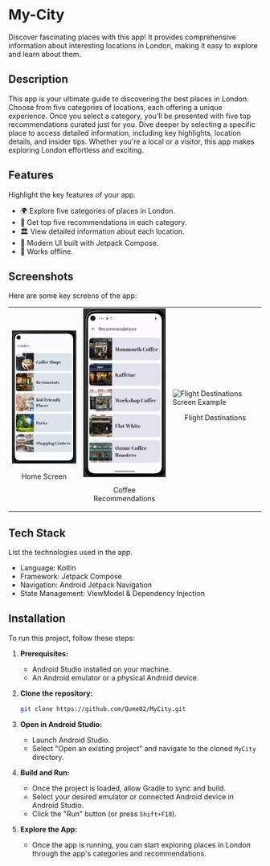 # My-City

Discover fascinating places with this app! It provides comprehensive information about interesting locations in London, making it easy to explore and learn about them.

## Description

This app is your ultimate guide to discovering the best places in London. Choose from five categories of locations, each offering a unique experience. Once you select a category, you'll be presented with five top recommendations curated just for you. Dive deeper by selecting a specific place to access detailed information, including key highlights, location details, and insider tips. Whether you're a local or a visitor, this app makes exploring London effortless and exciting.

## Features

Highlight the key features of your app.

*   🌍 Explore five categories of places in London.
*   📍 Get top five recommendations in each category.
*   🏛️ View detailed information about each location.
*   🎨 Modern UI built with Jetpack Compose.
*   📡 Works offline.

## Screenshots

Here are some key screens of the app:

<table>
  <tr>
    <td>
      <img src="screens/home_screen.png" width="200" alt="Home Screen">
      <p align="center">Home Screen</p>
    </td>
    <td>
      <img src="screens/coffee_recommendation.png" width="200" alt="Coffee Recommendation Screen">
      <p align="center">Coffee Recommendations</p>
    </td>
    <td>
      <img src="https://github.com/user-attachments/assets/f6fbbe99-2ea2-4c55-9f81-f9725bdff6d5" width="200" alt="Flight Destinations Screen Example">
      <p align="center">Flight Destinations</p>
    </td>
  </tr>
</table>

## Tech Stack

List the technologies used in the app.

*   Language: Kotlin
*   Framework: Jetpack Compose
*   Navigation: Android Jetpack Navigation
*   State Management: ViewModel & Dependency Injection

## Installation

To run this project, follow these steps:

1.  **Prerequisites:**
    *   Android Studio installed on your machine.
    *   An Android emulator or a physical Android device.

2.  **Clone the repository:**

    ```bash
    git clone https://github.com/Qume02/MyCity.git
    ```

3.  **Open in Android Studio:**
    *   Launch Android Studio.
    *   Select "Open an existing project" and navigate to the cloned `MyCity` directory.

4.  **Build and Run:**
    *   Once the project is loaded, allow Gradle to sync and build.
    *   Select your desired emulator or connected Android device in Android Studio.
    *   Click the "Run" button (or press `Shift+F10`).

5.  **Explore the App:**
    *   Once the app is running, you can start exploring places in London through the app's categories and recommendations.
